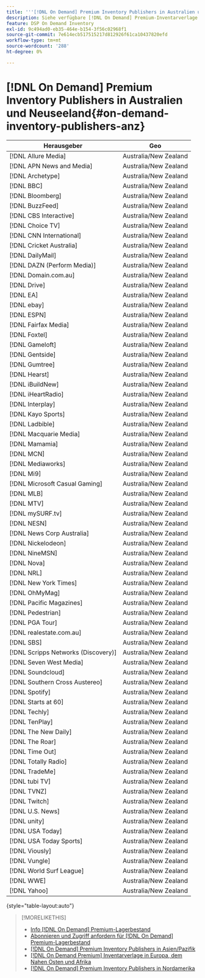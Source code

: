 ```yaml
---
title: '''[!DNL On Demand] Premium Inventory Publishers in Australien und Neuseeland"'
description: Siehe verfügbare [!DNL On Demand] Premium-Inventarverlage in Australien und Neuseeland.
feature: DSP On Demand Inventory
exl-id: 9c494ad0-eb35-464e-b154-3f56c02968f1
source-git-commit: 7e614ecb517515217d812926f61ca10437820efd
workflow-type: tm+mt
source-wordcount: '288'
ht-degree: 0%

---
```


# [!DNL On Demand] Premium Inventory Publishers in Australien und Neuseeland{#on-demand-inventory-publishers-anz}

<!-- get from Amanda Cabrera <acabrera@adobe.com> -->

| Herausgeber | Geo |
|------------------------------|--------------|
| [!DNL Allure Media] | Australia/New Zealand |
| [!DNL APN News and Media] | Australia/New Zealand |
| [!DNL Archetype] | Australia/New Zealand |
| [!DNL BBC] | Australia/New Zealand |
| [!DNL Bloomberg] | Australia/New Zealand |
| [!DNL BuzzFeed] | Australia/New Zealand |
| [!DNL CBS Interactive] | Australia/New Zealand |
| [!DNL Choice TV] | Australia/New Zealand |
| [!DNL CNN International] | Australia/New Zealand |
| [!DNL Cricket Australia] | Australia/New Zealand |
| [!DNL DailyMail] | Australia/New Zealand |
| [!DNL DAZN (Perform Media)] | Australia/New Zealand |
| [!DNL Domain.com.au] | Australia/New Zealand |
| [!DNL Drive] | Australia/New Zealand |
| [!DNL EA] | Australia/New Zealand |
| [!DNL ebay] | Australia/New Zealand |
| [!DNL ESPN] | Australia/New Zealand |
| [!DNL Fairfax Media] | Australia/New Zealand |
| [!DNL Foxtel] | Australia/New Zealand |
| [!DNL Gameloft] | Australia/New Zealand |
| [!DNL Gentside] | Australia/New Zealand |
| [!DNL Gumtree] | Australia/New Zealand |
| [!DNL Hearst] | Australia/New Zealand |
| [!DNL iBuildNew] | Australia/New Zealand |
| [!DNL iHeartRadio] | Australia/New Zealand |
| [!DNL Interplay] | Australia/New Zealand |
| [!DNL Kayo Sports] | Australia/New Zealand |
| [!DNL Ladbible] | Australia/New Zealand |
| [!DNL Macquarie Media] | Australia/New Zealand |
| [!DNL Mamamia] | Australia/New Zealand |
| [!DNL MCN] | Australia/New Zealand |
| [!DNL Mediaworks] | Australia/New Zealand |
| [!DNL Mi9] | Australia/New Zealand |
| [!DNL Microsoft Casual Gaming] | Australia/New Zealand |
| [!DNL MLB] | Australia/New Zealand |
| [!DNL MTV] | Australia/New Zealand |
| [!DNL mySURF.tv] | Australia/New Zealand |
| [!DNL NESN] | Australia/New Zealand |
| [!DNL News Corp Australia] | Australia/New Zealand |
| [!DNL Nickelodeon] | Australia/New Zealand |
| [!DNL NineMSN] | Australia/New Zealand |
| [!DNL Nova] | Australia/New Zealand |
| [!DNL NRL] | Australia/New Zealand |
| [!DNL New York Times] | Australia/New Zealand |
| [!DNL OhMyMag] | Australia/New Zealand |
| [!DNL Pacific Magazines] | Australia/New Zealand |
| [!DNL Pedestrian] | Australia/New Zealand |
| [!DNL PGA Tour] | Australia/New Zealand |
| [!DNL realestate.com.au] | Australia/New Zealand |
| [!DNL SBS] | Australia/New Zealand |
| [!DNL Scripps Networks (Discovery)] | Australia/New Zealand |
| [!DNL Seven West Media] | Australia/New Zealand |
| [!DNL Soundcloud] | Australia/New Zealand |
| [!DNL Southern Cross Austereo] | Australia/New Zealand |
| [!DNL Spotify] | Australia/New Zealand |
| [!DNL Starts at 60] | Australia/New Zealand |
| [!DNL Techly] | Australia/New Zealand |
| [!DNL TenPlay] | Australia/New Zealand |
| [!DNL The New Daily] | Australia/New Zealand |
| [!DNL The Roar] | Australia/New Zealand |
| [!DNL Time Out] | Australia/New Zealand |
| [!DNL Totally Radio] | Australia/New Zealand |
| [!DNL TradeMe] | Australia/New Zealand |
| [!DNL tubi TV] | Australia/New Zealand |
| [!DNL TVNZ] | Australia/New Zealand |
| [!DNL Twitch] | Australia/New Zealand |
| [!DNL U.S. News] | Australia/New Zealand |
| [!DNL unity] | Australia/New Zealand |
| [!DNL USA Today] | Australia/New Zealand |
| [!DNL USA Today Sports] | Australia/New Zealand |
| [!DNL Viously] | Australia/New Zealand |
| [!DNL Vungle] | Australia/New Zealand |
| [!DNL World Surf League] | Australia/New Zealand |
| [!DNL WWE] | Australia/New Zealand |
| [!DNL Yahoo] | Australia/New Zealand |

{style=&quot;table-layout:auto&quot;}

>[!MORELIKETHIS]
>
>* [Info [!DNL On Demand] Premium-Lagerbestand](on-demand-inventory-about.md)
>* [Abonnieren und Zugriff anfordern für [!DNL On Demand] Premium-Lagerbestand](on-demand-inventory-subscribe.md)
>* [[!DNL On Demand] Premium Inventory Publishers in Asien/Pazifik](on-demand-inventory-publishers-apac.md)
>* [[!DNL On Demand Premium] Inventarverlage in Europa, dem Nahen Osten und Afrika](on-demand-inventory-publishers-emea.md)
>* [[!DNL On Demand] Premium Inventory Publishers in Nordamerika](on-demand-inventory-publishers-na.md)


